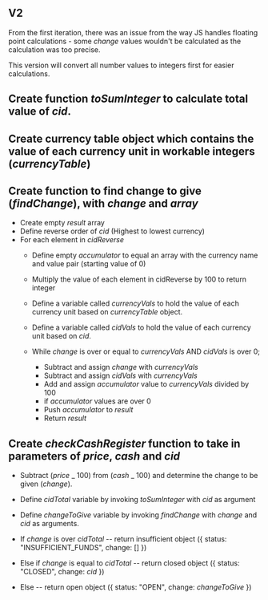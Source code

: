 ## V2

From the first iteration, there was an issue from the way JS handles floating point calculations - some _change_ values wouldn't be calculated as the calculation was too precise.

This version will convert all number values to integers first for easier calculations.

## Create function _toSumInteger_ to calculate total value of _cid_.

## Create currency table object which contains the value of each currency unit in workable integers (_currencyTable_)

## Create function to find change to give (_findChange_), with _change_ and _array_

- Create empty _result_ array
- Define reverse order of _cid_ (Highest to lowest currency)
- For each element in _cidReverse_
    * Define empty _accumulator_ to equal an array with the currency name and value pair (starting value of 0)
    * Multiply the value of each element in cidReverse by 100 to return integer
    * Define a variable called _currencyVals_ to hold the value of each currency unit based on _currencyTable_ object.
    * Define a variable called _cidVals_ to hold the value of each currency unit based on _cid_.

    * While _change_ is over or equal to _currencyVals_ AND _cidVals_ is over 0;
        * Subtract and assign _change_ with _currencyVals_
        * Subtract and assign _cidVals_ with _currencyVals_
        * Add and assign _accumulator_ value to _currencyVals_ divided by 100
        * if _accumulator_ values are over 0
        * Push _accumulator_ to _result_
        * Return _result_

## Create _checkCashRegister_ function to take in parameters of _price_, _cash_ and _cid_

- Subtract (_price_ _ 100) from (*cash* _ 100) and determine the change to be given (_change_).
- Define _cidTotal_ variable by invoking _toSumInteger_ with _cid_ as argument
- Define _changeToGive_ variable by invoking _findChange_ with _change_ and _cid_ as arguments.

- If _change_ is over _cidTotal_
  -- return insufficient object ({ status: "INSUFFICIENT_FUNDS", change: [] })
- Else if _change_ is equal to _cidTotal_
  -- return closed object ({ status: "CLOSED", change: _cid_ })
- Else
  -- return open object ({ status: "OPEN", change: _changeToGive_ })
